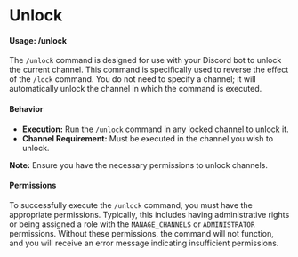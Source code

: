 # Unlock

#### Usage: /unlock

The `/unlock` command is designed for use with your Discord bot to unlock the current channel. This command is specifically used to reverse the effect of the `/lock` command. You do not need to specify a channel; it will automatically unlock the channel in which the command is executed.

#### Behavior

* **Execution:** Run the `/unlock` command in any locked channel to unlock it.
* **Channel Requirement:** Must be executed in the channel you wish to unlock.

**Note:** Ensure you have the necessary permissions to unlock channels.

#### Permissions

To successfully execute the `/unlock` command, you must have the appropriate permissions. Typically, this includes having administrative rights or being assigned a role with the `MANAGE_CHANNELS` or `ADMINISTRATOR` permissions. Without these permissions, the command will not function, and you will receive an error message indicating insufficient permissions.
